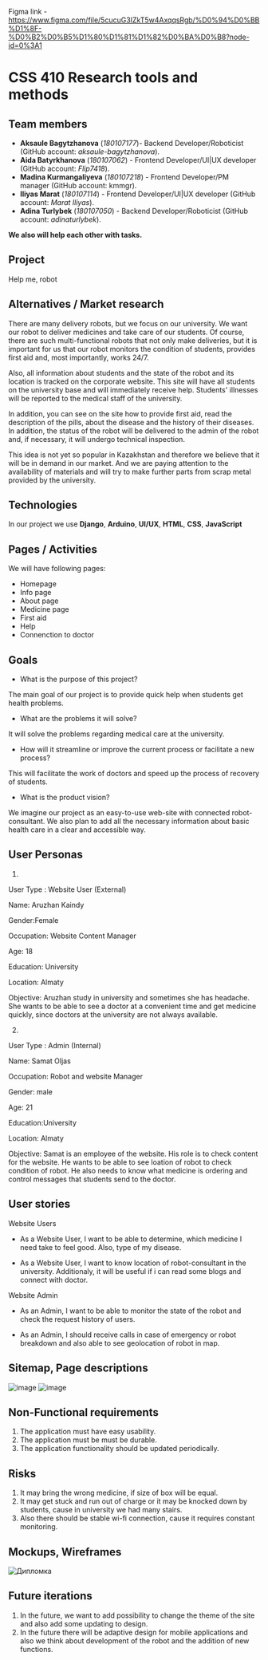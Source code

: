 Figma link - https://www.figma.com/file/5cucuG3IZkT5w4AxqqsRgb/%D0%94%D0%BB%D1%8F-%D0%B2%D0%B5%D1%80%D1%81%D1%82%D0%BA%D0%B8?node-id=0%3A1

# CSS 410 Research tools and methods
## Team members
+ **Aksaule Bagytzhanova** (*180107177*)- Backend Developer/Roboticist (GitHub account: *aksaule-bagytzhanova*).
+ **Aida Batyrkhanova** (*180107062*) - Frontend Developer/UI|UX developer (GitHub account: *Flip7418*).
+ **Madina Kurmangaliyeva** (*180107218*) - Frontend Developer/PM manager  (GitHub account: kmmgr).
+ **Iliyas Marat** (*180107114*) - Frontend Developer/UI|UX developer (GitHub account: *Marat Iliyas*).
+ **Adina Turlybek** (*180107050*) - Backend Developer/Roboticist (GitHub account: *adinaturlybek*).

**We also will help each other with tasks.**

## Project
Help me, robot

## Alternatives / Market research


There are many delivery robots, but we focus on our university. We want our robot to deliver medicines and take care of our students. Of course, there are such multi-functional robots that not only make deliveries, but it is important for us that our robot monitors the condition of students, provides first aid and, most importantly, works 24/7. 

Also, all information about students and the state of the robot and its location is tracked on the corporate website. This site will have all students on the university base and will immediately receive help. Students' illnesses will be reported to the medical staff of the university. 

In addition, you can see on the site how to provide first aid, read the description of the pills, about the disease and the history of their diseases. In addition, the status of the robot will be delivered to the admin of the robot and, if necessary, it will undergo technical inspection. 

This idea is not yet so popular in Kazakhstan and therefore we believe that it will be in demand in our market. And we are paying attention to the availability of materials and will try to make further parts from scrap metal provided by the university.

## Technologies
In our project we use **Django**, **Arduino**, **UI/UX**, **HTML**, **CSS**, **JavaScript**

## Pages / Activities 
We will have following pages:
- Homepage
- Info page
- About page
- Medicine page
- First aid
- Help
- Connenction to doctor

## Goals
* What is the purpose of this project?


The main goal of our project is to provide quick help when students get health problems.   


* What are the problems it will solve? 


It will solve the problems regarding medical care at the university.


* How will it streamline or improve the current process or facilitate a new process?


This will facilitate the work of doctors and speed up the process of recovery of students.


* What is the product vision?


We imagine our project as an easy-to-use web-site with connected robot-consultant. We also plan to add all the necessary information about basic health care in a clear and accessible way.

## User Personas
1. 
User Type : Website User (External)

Name: Aruzhan Kaindy


Gender:Female

Occupation: Website Content Manager

Age: 18

Education: University

Location: Almaty

Objective: Aruzhan study in university and sometimes she has headache. She wants to be able to see a doctor at a convenient time and get medicine quickly, since doctors at the university are not always available.




2. 
User Type : Admin (Internal)

Name: Samat Oljas

Occupation: Robot and website Manager

Gender: male

Age: 21

Education:University

Location: Almaty

Objective: Samat is an employee of the website. His role is to check content for the website. He wants to be able to see loation of robot to check condition of robot. He also needs to know what medicine is ordering and control messages that students send to the doctor.



## User stories

Website Users


* As a Website User, I want to be able to determine, which medicine I need take to feel good. Also, type of my disease. 


* As a Website User, I want to know location of robot-consultant in the university. Additionaly, it will be useful if i can read some blogs and connect with doctor.

Website Admin


* As an Admin, I want to be able to monitor the state of the robot and check the request history of users. 


* As an Admin, I should receive calls in case of emergency or robot breakdown and also able to see geolocation of robot in map.

## Sitemap, Page descriptions
![image](https://user-images.githubusercontent.com/62544970/154810542-6b5e13b2-7f53-49dc-b5c8-27606bddaed2.png)
![image](https://user-images.githubusercontent.com/62544970/154810527-8a70d8ed-4194-4e9e-a228-b09bd63cf8e6.png)

## Non-Functional requirements
1. The application must have easy usability. 
2. The application must be must be durable.
3. The application functionality should be updated periodically.

## Risks
1. It may bring the wrong medicine, if size of box will be equal.
2. It may get stuck and run out of charge or it may be knocked down by students, cause in university we had many stairs.
3. Also there should be stable wi-fi connection, cause it requires constant monitoring.

## Mockups, Wireframes
![Дипломка](https://user-images.githubusercontent.com/62544970/154811581-7bb82671-517a-46da-903f-c269d8c1315a.jpg)

## Future iterations
1. In the future, we want to add possibility to change the theme of the site and also add some updating to design.
2. In the future there will be adaptive design for mobile applications and also we think about development of the robot and the addition of new functions.
